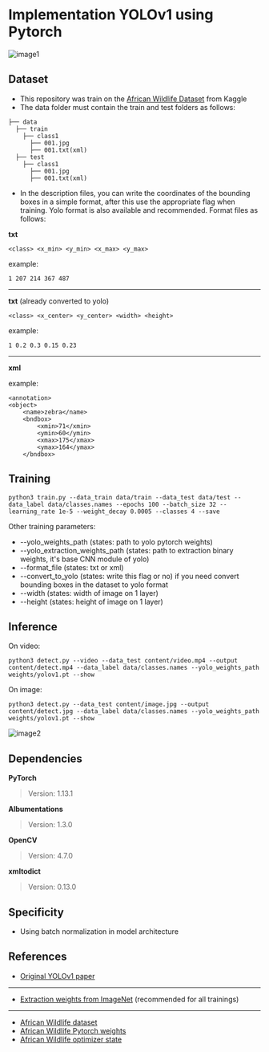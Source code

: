 # Implementation YOLOv1 using Pytorch
![image1](https://user-images.githubusercontent.com/86290623/219783934-c0553408-48f6-474c-bd45-05b65c450e5b.jpg)

## Dataset
* This repository was train on the [African Wildlife Dataset](https://www.kaggle.com/datasets/biancaferreira/african-wildlife) from Kaggle
* The data folder must contain the train and test folders as follows:
> 
    ├── data 
      ├── train
        ├── class1
          ├── 001.jpg
          ├── 001.txt(xml)
      ├── test 
        ├── class1
          ├── 001.jpg
          ├── 001.txt(xml)
        
* In the description files, you can write the coordinates of the bounding boxes in a simple format, after this use the appropriate flag when training. Yolo format is also available and recommended. Format files as follows:

**txt**
>
    <class> <x_min> <y_min> <x_max> <y_max>
example:
>
    1 207 214 367 487
___
**txt** (already converted to yolo)
>
    <class> <x_center> <y_center> <width> <height>
example:
>
    1 0.2 0.3 0.15 0.23
___
**xml**

example:
>
    <annotation>
	<object>
		<name>zebra</name>
		<bndbox>
			<xmin>71</xmin>
			<ymin>60</ymin>
			<xmax>175</xmax>
			<ymax>164</ymax>
		</bndbox>
    
## Training
> 
    python3 train.py --data_train data/train --data_test data/test --data_label data/classes.names --epochs 100 --batch_size 32 --learning_rate 1e-5 --weight_decay 0.0005 --classes 4 --save

Other training parameters:
* --yolo_weights_path            (states: path to yolo pytorch weights)
* --yolo_extraction_weights_path (states: path to extraction binary weights, it's base CNN module of yolo)
* --format_file                  (states: txt or xml)
* --convert_to_yolo              (states: write this flag or no) if you need convert bounding boxes in the dataset to yolo format
* --width                        (states: width of image on 1 layer)
* --height                       (states: height of image on 1 layer)

## Inference
On video:
> 
    python3 detect.py --video --data_test content/video.mp4 --output content/detect.mp4 --data_label data/classes.names --yolo_weights_path weights/yolov1.pt --show
On image:
> 
    python3 detect.py --data_test content/image.jpg --output content/detect.jpg --data_label data/classes.names --yolo_weights_path weights/yolov1.pt --show

![image2](https://user-images.githubusercontent.com/86290623/219795511-21dd8c57-387d-45cf-8f28-6bcee6621fee.jpg)

## Dependencies
**PyTorch** 
> Version: 1.13.1

**Albumentations**
> Version: 1.3.0

**OpenCV**
> Version: 4.7.0

**xmltodict**
> Version: 0.13.0


## Specificity
* Using batch normalization in model architecture

## References
* [Original YOLOv1 paper](https://arxiv.org/pdf/1612.08242.pdf)
___	
* [Extraction weights from ImageNet](https://pjreddie.com/media/files/extraction.weights) (recommended for all trainings)
___
* [African Wildlife dataset](https://www.kaggle.com/datasets/biancaferreira/african-wildlife?resource=download)
* [African Wildlife Pytorch weights](https://drive.google.com/file/d/1V8tXqC5kN1WM3I7kk-w56RNFyL9oDAQV/view?usp=share_link)
* [African Wildlife optimizer state](https://drive.google.com/u/1/uc?id=1V8tXqC5kN1WM3I7kk-w56RNFyL9oDAQV&export=download)
